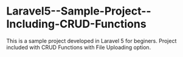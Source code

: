 # Laravel5--Sample-Project--Including-CRUD-Functions
This is a sample project developed in Laravel 5 for beginers. Project included with CRUD Functions with File Uploading option.
